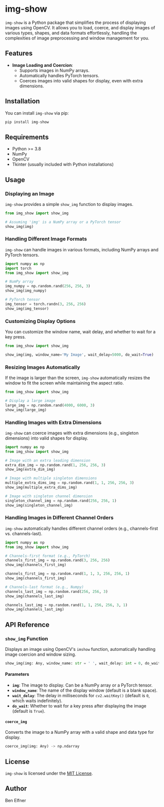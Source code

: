 # img-show

`img-show` is a Python package that simplifies the process of displaying images using OpenCV. It allows you to load, coerce, and display images of various types, shapes, and data formats effortlessly, handling the complexities of image preprocessing and window management for you.

## Features

- **Image Loading and Coercion**:
  - Supports images in NumPy arrays.
  - Automatically handles PyTorch tensors.
  - Coerces images into valid shapes for display, even with extra dimensions.

## Installation

You can install `img-show` via pip:

```bash
pip install img-show
```

## Requirements

- Python >= 3.8
- NumPy
- OpenCV
- Tkinter (usually included with Python installations)

## Usage

### Displaying an Image

`img-show` provides a simple `show_img` function to display images.

```python
from img_show import show_img

# Assuming 'img' is a NumPy array or a PyTorch tensor
show_img(img)
```

### Handling Different Image Formats

`img-show` can handle images in various formats, including NumPy arrays and PyTorch tensors.

```python
import numpy as np
import torch
from img_show import show_img

# NumPy array
img_numpy = np.random.rand(256, 256, 3)
show_img(img_numpy)

# PyTorch tensor
img_tensor = torch.randn(3, 256, 256)
show_img(img_tensor)
```

### Customizing Display Options

You can customize the window name, wait delay, and whether to wait for a key press.

```python
from img_show import show_img

show_img(img, window_name='My Image', wait_delay=5000, do_wait=True)
```

### Resizing Images Automatically

If the image is larger than the screen, `img-show` automatically resizes the window to fit the screen while maintaining the aspect ratio.

```python
from img_show import show_img

# Display a large image
large_img = np.random.rand(4000, 6000, 3)
show_img(large_img)
```

### Handling Images with Extra Dimensions

`img-show` can coerce images with extra dimensions (e.g., singleton dimensions) into valid shapes for display.

```python
import numpy as np
from img_show import show_img

# Image with an extra leading dimension
extra_dim_img = np.random.rand(1, 256, 256, 3)
show_img(extra_dim_img)

# Image with multiple singleton dimensions
multiple_extra_dims_img = np.random.rand(1, 1, 256, 256, 3)
show_img(multiple_extra_dims_img)

# Image with singleton channel dimension
singleton_channel_img = np.random.rand(256, 256, 1)
show_img(singleton_channel_img)
```

### Handling Images in Different Channel Orders

`img-show` automatically handles different channel orders (e.g., channels-first vs. channels-last).

```python
import numpy as np
from img_show import show_img

# Channels-first format (e.g., PyTorch)
channels_first_img = np.random.rand(3, 256, 256)
show_img(channels_first_img)

channels_first_img = np.random.rand(1, 1, 3, 256, 256, 1)
show_img(channels_first_img)

# Channels-last format (e.g., Numpy)
channels_last_img = np.random.rand(256, 256, 3)
show_img(channels_last_img)

channels_last_img = np.random.rand(1, 1, 256, 256, 3, 1)
show_img(channels_last_img)
```

## API Reference

### `show_img` Function

Displays an image using OpenCV's `imshow` function, automatically handling image coercion and window sizing.

```python
show_img(img: Any, window_name: str = ' ', wait_delay: int = 0, do_wait: bool = True)
```

#### Parameters

- **`img`**: The image to display. Can be a NumPy array or a PyTorch tensor.
- **`window_name`**: The name of the display window (default is a blank space).
- **`wait_delay`**: The delay in milliseconds for `cv2.waitKey()` (default is `0`, which waits indefinitely).
- **`do_wait`**: Whether to wait for a key press after displaying the image (default is `True`).

#### `coerce_img`

Converts the image to a NumPy array with a valid shape and data type for display.

```python
coerce_img(img: Any) -> np.ndarray
```

## License

`img-show` is licensed under the [MIT License](LICENSE).

## Author

Ben Elfner
